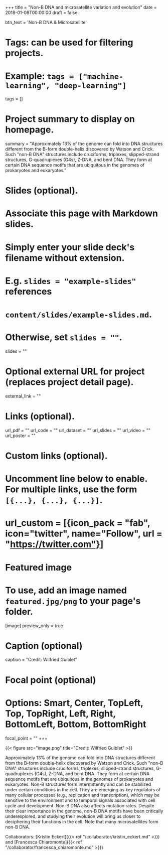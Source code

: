 +++
title = "Non-B DNA and microsatellite variation and evolution"
date = 2018-01-08T00:00:00
draft = false

btn_text = 'Non-B DNA & Microsatellite'

# Tags: can be used for filtering projects.
# Example: `tags = ["machine-learning", "deep-learning"]`
tags = []

# Project summary to display on homepage.
summary = "Approximately 13% of the genome can fold into DNA structures different from the B-form double-helix discovered by Watson and Crick.  Such \"non-B DNA\" structures include cruciforms, triplexes, slipped-strand structures, G-quadruplexes (G4s), Z-DNA, and bent DNA.  They form at certain DNA sequence motifs that are ubiquitous in the genomes of prokaryotes and eukaryotes."

# Slides (optional).
#   Associate this page with Markdown slides.
#   Simply enter your slide deck's filename without extension.
#   E.g. `slides = "example-slides"` references 
#   `content/slides/example-slides.md`.
#   Otherwise, set `slides = ""`.
slides = ""

# Optional external URL for project (replaces project detail page).
external_link = ""

# Links (optional).
url_pdf = ""
url_code = ""
url_dataset = ""
url_slides = ""
url_video = ""
url_poster = ""

# Custom links (optional).
#   Uncomment line below to enable. For multiple links, use the form `[{...}, {...}, {...}]`.
# url_custom = [{icon_pack = "fab", icon="twitter", name="Follow", url = "https://twitter.com"}]

# Featured image
# To use, add an image named `featured.jpg/png` to your page's folder. 
[image]
  preview_only = true
  # Caption (optional)
  caption = "Credit: Wilfried Guiblet"

  # Focal point (optional)
  # Options: Smart, Center, TopLeft, Top, TopRight, Left, Right, BottomLeft, Bottom, BottomRight
  focal_point = ""
+++

{{< figure src="image.png" title="Credit: Wilfried Guiblet" >}}

Approximately 13% of the genome can fold into DNA structures different from the B-form double-helix discovered by Watson and Crick.  Such "non-B DNA" structures include cruciforms, triplexes, slipped-strand structures, G-quadruplexes (G4s), Z-DNA, and bent DNA.  They form at certain DNA sequence motifs that are ubiquitous in the genomes of prokaryotes and eukaryotes.  Non-B structures form intermittently and can be stabilized under certain conditions in the cell.  They are emerging as key regulators of many cellular processes (e.g., replication and transcription), which may be sensitive to the environment and to temporal signals associated with cell cycle and development.  Non-B DNA also affects mutation rates.  Despite their clear importance in the genome, non-B DNA motifs have been critically underexplored, and studying their evolution will bring us closer to deciphering their functions in the cell.  Note that many microsatellites form non-B DNA.

Collaborators: [Kristin Eckert]({{< ref "/collaborator/kristin_eckert.md" >}}) and [Francesca Chiaromonte]({{< ref "/collaborator/francesca_chiaromonte.md" >}})

